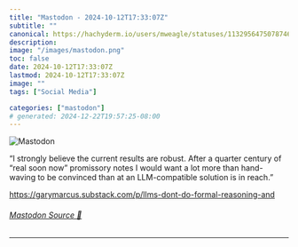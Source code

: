 ```yaml
---
title: "Mastodon - 2024-10-12T17:33:07Z"
subtitle: ""
canonical: https://hachyderm.io/users/mweagle/statuses/113295647507874624
description:
image: "/images/mastodon.png"
toc: false
date: 2024-10-12T17:33:07Z
lastmod: 2024-10-12T17:33:07Z
image: ""
tags: ["Social Media"]

categories: ["mastodon"]
# generated: 2024-12-22T19:57:25-08:00
---
```

![Mastodon](/images/mastodon.png)

<p>“I strongly believe the current results are robust. After a quarter century of “real soon now” promissory notes I would want a lot more than hand-waving to be convinced than at an LLM-compatible solution is in reach.”</p><p><a href="https://garymarcus.substack.com/p/llms-dont-do-formal-reasoning-and" target="_blank" rel="nofollow noopener noreferrer" translate="no"><span class="invisible">https://</span><span class="ellipsis">garymarcus.substack.com/p/llms</span><span class="invisible">-dont-do-formal-reasoning-and</span></a></p>


###### [Mastodon Source 🐘](https://hachyderm.io/@mweagle/113295647507874624)

___
